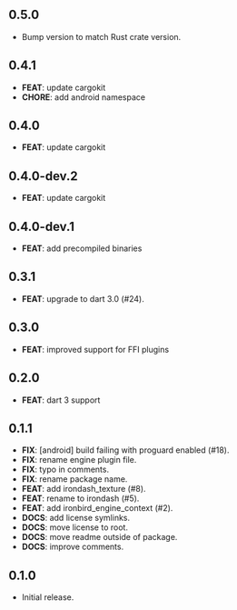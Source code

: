 ## 0.5.0

- Bump version to match Rust crate version.

## 0.4.1

- **FEAT**: update cargokit
- **CHORE**: add android namespace

## 0.4.0

- **FEAT**: update cargokit

## 0.4.0-dev.2

- **FEAT**: update cargokit

## 0.4.0-dev.1

- **FEAT**: add precompiled binaries

## 0.3.1

 - **FEAT**: upgrade to dart 3.0  (#24).

## 0.3.0

- **FEAT**: improved support for FFI plugins

## 0.2.0

  - **FEAT**: dart 3 support

## 0.1.1

 - **FIX**: [android] build failing with proguard enabled (#18).
 - **FIX**: rename engine plugin file.
 - **FIX**: typo in comments.
 - **FIX**: rename package name.
 - **FEAT**: add irondash_texture (#8).
 - **FEAT**: rename to irondash (#5).
 - **FEAT**: add ironbird_engine_context (#2).
 - **DOCS**: add license symlinks.
 - **DOCS**: move license to root.
 - **DOCS**: move readme outside of package.
 - **DOCS**: improve comments.

## 0.1.0

* Initial release.
